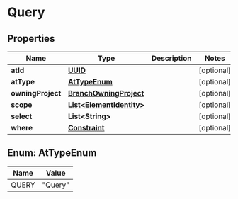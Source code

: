 

# Query

## Properties

Name | Type | Description | Notes
------------ | ------------- | ------------- | -------------
**atId** | [**UUID**](UUID.md) |  |  [optional]
**atType** | [**AtTypeEnum**](#AtTypeEnum) |  |  [optional]
**owningProject** | [**BranchOwningProject**](BranchOwningProject.md) |  |  [optional]
**scope** | [**List&lt;ElementIdentity&gt;**](ElementIdentity.md) |  |  [optional]
**select** | **List&lt;String&gt;** |  |  [optional]
**where** | [**Constraint**](Constraint.md) |  |  [optional]



## Enum: AtTypeEnum

Name | Value
---- | -----
QUERY | &quot;Query&quot;




